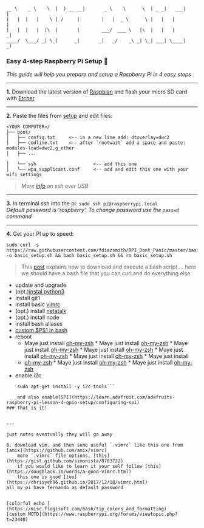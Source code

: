 ```
__ \    _ \    \  |  ) __ __|       _ \    \      \  | _ _|   ___|      |
|   |  |   |    \ | /     |        |   |  _ \      \ |   |   |          |
|   |  |   |  |\  |       |        ___/  ___ \   |\  |   |   |         _|
____/  \___/ _| \_|      _|       _|   _/    _\ _| \_| ___| \____|     _)
```

### Easy 4-step Raspberry Pi Setup 🔧

*This guide will help you prepare and setup a Raspberry Pi in 4 easy steps*

---

**1.** Download the latest version of [Raspbian](https://www.raspberrypi.org/downloads/raspbian/) and flash your micro SD card with [Etcher](https://etcher.io/)

---

**2.** Paste the files from [setup](./setup) and edit files:

```
<YOUR COMPUTER>/
├── boot/
│   ├── config.txt     <-- in a new line add: dtoverlay=dwc2
│   ├── cmdline.txt    <-- after `rootwait` add a space and paste: modules-load=dwc2,g_ether
│   ├── ...

│   └── ssh                     <-- add this one
│   └── wpa_supplicant.conf     <-- add and edit this one with your wifi settings
```

>*More [info](https://www.thepolyglotdeveloper.com/2016/06/connect-raspberry-pi-zero-usb-cable-ssh/) on ssh over USB*

---

**3.** In terminal ssh into the pi: ```sudo ssh pi@raspberrypi.local```<br>*Default password is 'raspberry'. To change password use the `passwd` command*

---

**4.** Get your PI up to speed:

```
sudo curl -s https://raw.githubusercontent.com/fdiazsmith/RPI_Dont_Panic/master/basic_setup.sh -o basic_setup.sh && bash basic_setup.sh && rm basic_setup.sh
```

>This [post](https://stackoverflow.com/questions/5735666/execute-bash-script-from-url) explains how to download and execute a bash script....
here we should have a bash file that you can curl and do everything else
  * update and upgrade
  * (opt.)[instal python3](https://gist.github.com/SeppPenner/6a5a30ebc8f79936fa136c524417761d)
  * install git1
  * install basic [vimrc](https://github.com/amix/vimrc)
  * (opt.) install [netatalk](http://netatalk.sourceforge.net/)
  * (opt.) install node
  * install bash aliases
  * [custom $PS1 in bash](http://bashrcgenerator.com/)
  * reboot
    * Maye just install [oh-my-zsh](https://escapologybb.com/oh-my-zsh/)    * Maye just install [oh-my-zsh](https://escapologybb.com/oh-my-zsh/)    * Maye just install [oh-my-zsh](https://escapologybb.com/oh-my-zsh/)    * Maye just install [oh-my-zsh](https://escapologybb.com/oh-my-zsh/)    * Maye just install [oh-my-zsh](https://escapologybb.com/oh-my-zsh/)  * Maye just install [oh-my-zsh](https://escapologybb.com/oh-my-zsh/)    * Maye just install
    * [oh-my-zsh](https://escapologybb.com/oh-my-zsh/)  * Maye just install [oh-my-zsh](https://escapologybb.com/oh-my-zsh/)    * Maye just install [oh-my-zsh](https://escapologybb.com/oh-my-zsh/)
*  enable i2c    
```sudo apt-get install -y python-smbus
    sudo apt-get install -y i2c-tools```

    and also enable[SPI](https://learn.adafruit.com/adafruits-raspberry-pi-lesson-4-gpio-setup/configuring-spi)
### That is it!


---

just notes eventually they will go away

8. download vim. and then some useful `.vimrc` like this one from [amix](https://github.com/amix/vimrc)
    more `.vimrc` file options, [this](https://gist.github.com/simonista/8703722)
    if you would like to learn it your self follow [this](https://dougblack.io/words/a-good-vimrc.html)
    this one is good [too](https://chrisyeh96.github.io/2017/12/18/vimrc.html)
all my pi have fernando as default password


[colorful echo ](https://misc.flogisoft.com/bash/tip_colors_and_formatting)
[custom MOTD](https://www.raspberrypi.org/forums/viewtopic.php?t=23440)
